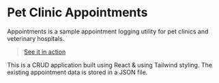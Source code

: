 # Pet Clinic Appointments

Appointments is a sample appointment logging utility for pet clinics and veterinary hospitals.

> [See it in action](https://duke0404.github.io/Appointments/)

This is a CRUD application built using React & using Tailwind styling. The existing appointment data is stored in a JSON file.